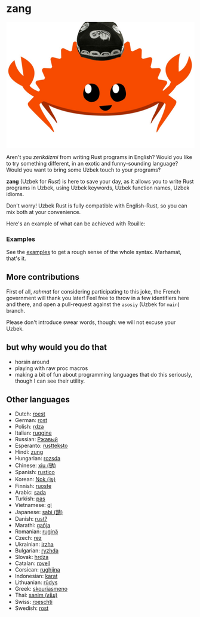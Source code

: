 # zang

![](https://github.com/elb3k/zang/raw/principale/logo.jpg)

Aren't you _zerikdizmi_ from writing Rust programs in English? Would you like to try something different, in an exotic and
funny-sounding language? Would you want to bring some Uzbek touch to your
programs?

**zang** (Uzbek for _Rust_) is here to save your day, as it allows you to
write Rust programs in Uzbek, using Uzbek keywords, Uzbek function names,
Uzbek idioms.

Don't worry!
Uzbek Rust is fully compatible with English-Rust, so you can mix both at your
convenience.

Here's an example of what can be achieved with Rouille:

### Examples

See the [examples](./examples/src/main.rs) to get a rough sense of the whole
syntax. Marhamat, that's it.

## More contributions

First of all, _rahmat_ for considering participating to this joke, the
French government will thank you later! Feel free to throw in a few identifiers
here and there, and open a pull-request against the `asosiy` (Uzbek for
`main`) branch.

Please don't introduce swear words, though: we will not excuse your Uzbek.

## but why would you do that

- horsin around
- playing with raw proc macros
- making a bit of fun about programming languages that do this seriously,
  though I can see their utility.

## Other languages

- Dutch: [roest](https://github.com/jeroenhd/roest)
- German: [rost](https://github.com/michidk/rost)
- Polish: [rdza](https://github.com/phaux/rdza)
- Italian: [ruggine](https://github.com/DamianX/ruggine)
- Russian: [Ржавый](https://github.com/Sanceilaks/rzhavchina)
- Esperanto: [rustteksto](https://github.com/dscottboggs/rustteksto)
- Hindi: [zung](https://github.com/rishit-khandelwal/zung)
- Hungarian: [rozsda](https://github.com/jozsefsallai/rozsda)
- Chinese: [xiu (锈)](https://github.com/lucifer1004/xiu)
- Spanish: [rustico](https://github.com/UltiRequiem/rustico)
- Korean: [Nok (녹)](https://github.com/Alfex4936/nok)
- Finnish: [ruoste](https://github.com/vkoskiv/ruoste)
- Arabic: [sada](https://github.com/LAYGATOR/sada)
- Turkish: [pas](https://github.com/ekimb/pas)
- Vietnamese: [gỉ](https://github.com/Huy-Ngo/gir)
- Japanese: [sabi (錆)](https://github.com/yuk1ty/sabi)
- Danish: [rust?](https://github.com/LunaTheFoxgirl/rust-dk)
- Marathi: [gan̄ja](https://github.com/pranavgade20/ganja)
- Romanian: [rugină](https://github.com/aionescu/rugina)
- Czech: [rez](https://github.com/radekvit/rez)
- Ukrainian: [irzha](https://github.com/brokeyourbike/irzha)
- Bulgarian: [ryzhda](https://github.com/gavadinov/ryzhda)
- Slovak: [hrdza](https://github.com/TheMessik/hrdza)
- Catalan: [rovell](https://github.com/gborobio73/rovell)
- Corsican: [rughjina](https://github.com/aldebaranzbradaradjan/rughjina)
- Indonesian: [karat](https://github.com/annurdien/karat)
- Lithuanian: [rūdys](https://github.com/TruncatedDinosour/rudys)
- Greek: [skouriasmeno](https://github.com/devlocalhost/skouriasmeno)
- Thai: [sanim (สนิม)](https://github.com/korewaChino/sanim)
- Swiss: [roeschti](https://github.com/Georg-code/roeschti)
- Swedish: [rost](https://github.com/vojd/rost/)

